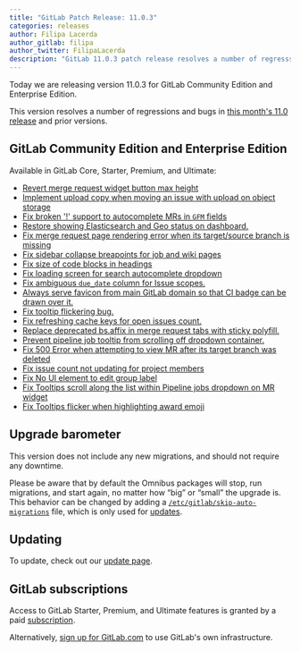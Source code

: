 ```yaml
---
title: "GitLab Patch Release: 11.0.3"
categories: releases
author: Filipa Lacerda
author_gitlab: filipa
author_twitter: FilipaLacerda
description: "GitLab 11.0.3 patch release resolves a number of regresssions and bugs in 11.0 release."
---
```


Today we are releasing version 11.0.3 for GitLab Community Edition and Enterprise Edition.

This version resolves a number of regressions and bugs in
[this month's 11.0 release](/releases/2018/06/22/gitlab-11-0-released/) and
prior versions.

## GitLab Community Edition and Enterprise Edition

Available in GitLab Core, Starter, Premium, and Ultimate:

- [Revert merge request widget button max height](https://gitlab.com/gitlab-org/gitlab-ce/merge_requests/20175)
- [Implement upload copy when moving an issue with upload on object storage](https://gitlab.com/gitlab-org/gitlab-ce/merge_requests/20191)
- [Fix broken '!' support to autocomplete MRs in `GFM` fields](https://gitlab.com/gitlab-org/gitlab-ce/merge_requests/20204)
- [Restore showing Elasticsearch and Geo status on dashboard.](https://gitlab.com/gitlab-org/gitlab-ce/merge_requests/20276)
- [Fix merge request page rendering error when its target/source branch is missing](https://gitlab.com/gitlab-org/gitlab-ce/merge_requests/20280)
- [Fix sidebar collapse breapoints for job and wiki pages](https://gitlab.com/gitlab-org/gitlab-ce/merge_requests/20188)
- [Fix size of code blocks in headings](https://gitlab.com/gitlab-org/gitlab-ce/merge_requests/20229)
- [Fix loading screen for search autocomplete dropdown](https://gitlab.com/gitlab-org/gitlab-ce/merge_requests/20187)
- [Fix ambiguous `due_date` column for Issue scopes.](https://gitlab.com/gitlab-org/gitlab-ce/merge_requests/20251)
- [Always serve favicon from main GitLab domain so that CI badge can be drawn over it.](https://gitlab.com/gitlab-org/gitlab-ce/merge_requests/20263)
- [Fix tooltip flickering bug.](https://gitlab.com/gitlab-org/gitlab-ce/merge_requests/20270)
- [Fix refreshing cache keys for open issues count.](https://gitlab.com/gitlab-org/gitlab-ce/merge_requests/)
- [Replace deprecated bs.affix in merge request tabs with sticky polyfill.](https://gitlab.com/gitlab-org/gitlab-ce/merge_requests/20269)
- [Prevent pipeline job tooltip from scrolling off dropdown container.](https://gitlab.com/gitlab-org/gitlab-ce/merge_requests/)
- [Fix 500 Error when attempting to view MR after its target branch was deleted](https://gitlab.com/gitlab-org/gitlab-ce/merge_requests/20280)
- [Fix issue count not updating for project members](https://gitlab.com/gitlab-org/gitlab-ce/merge_requests/19904)
- [Fix No UI element to edit group label](https://gitlab.com/gitlab-org/gitlab-ce/merge_requests/20192)
- [Fix Tooltips scroll along the list within Pipeline jobs dropdown on MR widget](https://gitlab.com/gitlab-org/gitlab-ce/merge_requests/20171)
- [Fix Tooltips flicker when highlighting award emoji](https://gitlab.com/gitlab-org/gitlab-ce/merge_requests/20235)


## Upgrade barometer

This version does not include any new migrations, and should not require any
downtime.

Please be aware that by default the Omnibus packages will stop, run migrations,
and start again, no matter how “big” or “small” the upgrade is. This behavior
can be changed by adding a [`/etc/gitlab/skip-auto-migrations`](http://docs.gitlab.com/omnibus/update/README.html) file,
which is only used for [updates](https://docs.gitlab.com/omnibus/update/README.html).

## Updating

To update, check out our [update page](/update/).

## GitLab subscriptions

Access to GitLab Starter, Premium, and Ultimate features is granted by a paid [subscription](/pricing/).

Alternatively, [sign up for GitLab.com](https://gitlab.com/users/sign_in)
to use GitLab's own infrastructure.

